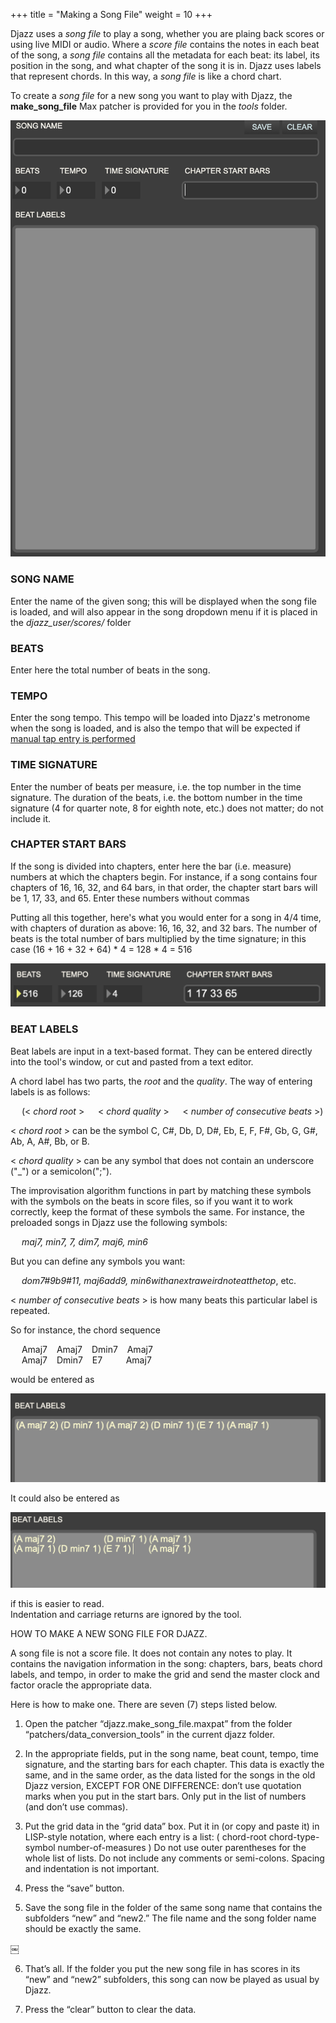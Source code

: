 +++
title = "Making a Song File"
weight = 10
+++

Djazz uses a _song file_ to play a song, whether you are plaing back scores or using live MIDI or audio. Where a _score file_ contains the notes in each beat of the song, a _song file_ contains all the metadata for each beat: its label, its position in the song, and what chapter of the song it is in.
Djazz uses labels that represent chords. In this way, a _song file_ is like a chord chart.

To create a _song file_ for a new song you want to play with Djazz, the __make_song_file__ Max patcher is provided for you in the _tools_ folder.

![make-song-file-tool](images/make-song-file-tool.png)

### SONG NAME
Enter the name of the given song; this will be displayed when the song file is loaded, and will also appear in the song dropdown menu if it is placed in the _djazz_user/scores/_ folder

### BEATS
Enter here the total number of beats in the song.

### TEMPO
Enter the song tempo. This tempo will be loaded into Djazz's metronome when the song is loaded, and is also the tempo that will be expected if [manual tap entry is performed](1_manual/1_installation/index.md)

### TIME SIGNATURE
Enter the number of beats per measure, i.e. the top number in the time signature. The duration of the beats, i.e. the bottom number in the time signature (4 for quarter note, 8 for eighth note, etc.) does not matter; do not include it.

### CHAPTER START BARS
If the song is divided into chapters, enter here the bar (i.e. measure) numbers at which the chapters begin.
For instance, if a song contains four chapters of 16, 16, 32, and 64 bars, in that order, the chapter start bars will be 1, 17, 33, and 65. Enter these numbers without commas

Putting all this together, here's what you would enter for a song in 4/4 time, with chapters of duration as above: 16, 16, 32, and 32 bars. The number of beats is the total number of bars multiplied by the time signature; in this case (16 + 16 + 32 + 64) * 4 = 128 * 4 = 516

![make-song-file-tool-example](images/beats-tempo-timesig-chapterstartbars.png)

### BEAT LABELS

Beat labels are input in a text-based format. They can be entered directly into the tool's window, or cut and pasted from a text editor.

A chord label has two parts, the _root_ and the _quality_. The way of entering labels is as follows:

&emsp; (\< _chord root_ \> &emsp; \< _chord quality_ \> &emsp; \< _number of consecutive beats_ \>)

\< _chord root_ \> can be the symbol C, C#, Db, D, D#, Eb, E, F, F#, Gb, G, G#, Ab, A, A#, Bb, or B.

\< _chord quality_ \> can be any symbol that does not contain an underscore ("_") or a semicolon(";").  

The improvisation algorithm
functions in part by matching these symbols with the symbols on the beats in score files, so if you want it to work correctly, keep the format of these symbols the same. For instance, the preloaded songs in Djazz use the following symbols:

&emsp; _maj7, min7, 7, dim7, maj6, min6_

But you can define any symbols you want:

&emsp; _dom7#9b9#11, maj6add9, min6withanextraweirdnoteatthetop_, etc.

\< _number of consecutive beats_ \> is how many beats this particular label is repeated.

So for instance, the chord sequence  

&emsp; Amaj7 &ensp; Amaj7 &ensp; Dmin7 &ensp; Amaj7  
&emsp; Amaj7 &ensp; Dmin7 &ensp; E7 &emsp; &nbsp; &nbsp; Amaj7

would be entered as

![chord-labels-1](images/make-song-file-tool-beat-labels-example-1.png)

It could also be entered as

![chord-labels-2](images/make-song-file-tool-beat-labels-example-2.png)

if this is easier to read.  
Indentation and carriage returns are ignored by the tool.





HOW TO MAKE A NEW SONG FILE FOR DJAZZ.

A song file is not a score file. It does not contain any notes to play. It contains the navigation information in the song: chapters, bars, beats chord labels, and tempo, in order to make the grid and send the master clock and factor oracle the appropriate data.

Here is how to make one. There are seven (7) steps listed below.

1. Open the patcher “djazz.make_song_file.maxpat” from the folder “patchers/data_conversion_tools” in the current djazz folder.

2. In the appropriate fields, put in the song name, beat count, tempo, time signature, and the starting bars for each chapter. This data is exactly the same, and in the same order, as the data listed for the songs in the old Djazz version, EXCEPT FOR ONE DIFFERENCE: don’t use quotation marks when you put in the start bars. Only put in the list of numbers (and don’t use commas).

3. Put the grid data in the “grid data” box. Put it in (or copy and paste it) in LISP-style notation, where each entry is a list:  ( chord-root   chord-type-symbol   number-of-measures  )
Do not use outer parentheses for the whole list of lists.
Do not include any comments or semi-colons.
Spacing and indentation is not important.


4. Press the “save” button.

5. Save the song file in the folder of the same song name that contains the subfolders “new” and “new2.” The file name and the song folder name should be exactly the same.

￼

6. That’s all. If the folder you put the new song file in has scores in its “new” and “new2” subfolders, this song can now be played as usual by Djazz.

7. Press the “clear” button to clear the data.